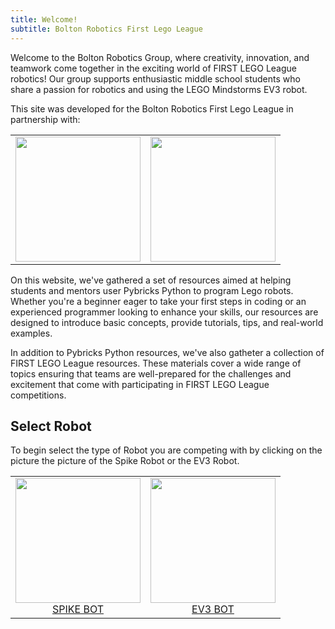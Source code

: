 ```yaml
---
title: Welcome!
subtitle: Bolton Robotics First Lego League
---
```


Welcome to the Bolton Robotics Group, where creativity, innovation, and teamwork come together in the exciting world of FIRST LEGO League robotics! Our group supports enthusiastic middle school students who share a passion for robotics and using the LEGO Mindstorms EV3 robot.  

This site was developed for the Bolton Robotics First Lego League in partnership with:

<CENTER>
<TABLE>
<TR><TD><A HREF="https://littletonrobotics.org/"><img src="https://fssfll.github.io/fssfll/images/6328.jpg" width=200></A></TD><TD><A HREF="https://fll-18300.github.io/home/"><img src="https://fssfll.github.io/fssfll/images/18300.jpg" width=200></A></TD>
</TR>
</TABLE>
</CENTER>

On this website, we've gathered a set of resources aimed at helping students and mentors user Pybricks Python to program Lego robots.   Whether you're a beginner eager to take your first steps in coding or an experienced programmer looking to enhance your skills, our resources are designed to introduce basic concepts, provide tutorials, tips, and real-world examples.

In addition to Pybricks Python resources, we've also gatheter a collection of FIRST LEGO League resources. These materials cover a wide range of topics ensuring that teams are well-prepared for the challenges and excitement that come with participating in FIRST LEGO League competitions.

## Select Robot
To begin select the type of Robot you are competing with by clicking on the picture the picture of the Spike Robot or the EV3 Robot.
<CENTER>
<TABLE>
<TR><TD><CENTER><A HREF="https://fssfll.github.io/fssfll/spike/index.html"><img src="https://fssfll.github.io/fssfll/images/spike_robot.jpg" width=200><BR> SPIKE BOT</A></CENTER></TD><TD><CENTER><A HREF="https://fssfll.github.io/fssfll/ev3/index.html"><img src="https://fssfll.github.io/fssfll/images/ev3_robot.jpg" width=200><BR> EV3 BOT</A></CENTER></TD>
</TR>
</TABLE>
</CENTER>

